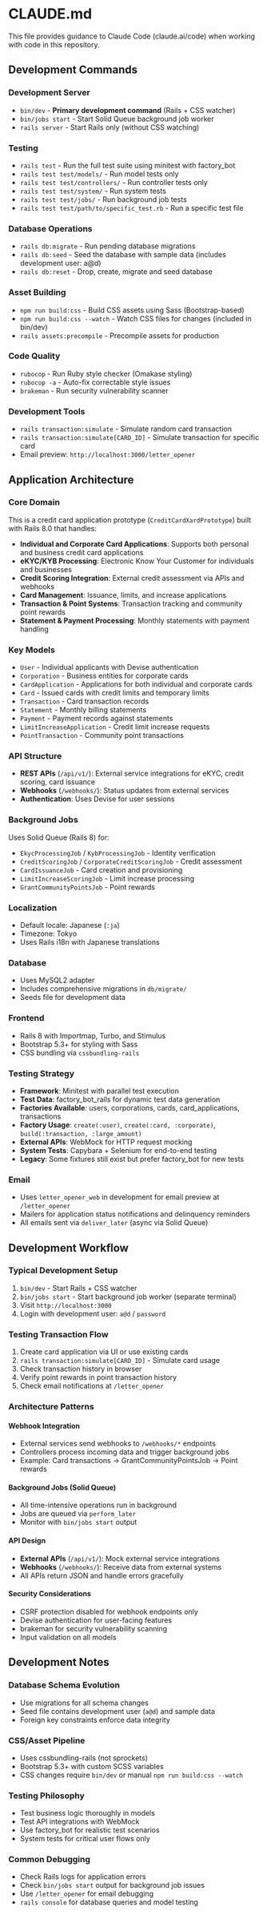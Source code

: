 # CLAUDE.md

This file provides guidance to Claude Code (claude.ai/code) when working with code in this repository.

## Development Commands

### Development Server
- `bin/dev` - **Primary development command** (Rails + CSS watcher)
- `bin/jobs start` - Start Solid Queue background job worker
- `rails server` - Start Rails only (without CSS watching)

### Testing
- `rails test` - Run the full test suite using minitest with factory_bot
- `rails test test/models/` - Run model tests only
- `rails test test/controllers/` - Run controller tests only  
- `rails test test/system/` - Run system tests
- `rails test test/jobs/` - Run background job tests
- `rails test test/path/to/specific_test.rb` - Run a specific test file

### Database Operations
- `rails db:migrate` - Run pending database migrations
- `rails db:seed` - Seed the database with sample data (includes development user: a@d)
- `rails db:reset` - Drop, create, migrate and seed database

### Asset Building
- `npm run build:css` - Build CSS assets using Sass (Bootstrap-based)
- `npm run build:css --watch` - Watch CSS files for changes (included in bin/dev)
- `rails assets:precompile` - Precompile assets for production

### Code Quality
- `rubocop` - Run Ruby style checker (Omakase styling)
- `rubocop -a` - Auto-fix correctable style issues
- `brakeman` - Run security vulnerability scanner

### Development Tools
- `rails transaction:simulate` - Simulate random card transaction
- `rails transaction:simulate[CARD_ID]` - Simulate transaction for specific card
- Email preview: `http://localhost:3000/letter_opener`

## Application Architecture

### Core Domain
This is a credit card application prototype (`CreditCardXardPrototype`) built with Rails 8.0 that handles:

- **Individual and Corporate Card Applications**: Supports both personal and business credit card applications
- **eKYC/KYB Processing**: Electronic Know Your Customer for individuals and businesses  
- **Credit Scoring Integration**: External credit assessment via APIs and webhooks
- **Card Management**: Issuance, limits, and increase applications
- **Transaction & Point Systems**: Transaction tracking and community point rewards
- **Statement & Payment Processing**: Monthly statements with payment handling

### Key Models
- `User` - Individual applicants with Devise authentication
- `Corporation` - Business entities for corporate cards
- `CardApplication` - Applications for both individual and corporate cards
- `Card` - Issued cards with credit limits and temporary limits
- `Transaction` - Card transaction records
- `Statement` - Monthly billing statements
- `Payment` - Payment records against statements
- `LimitIncreaseApplication` - Credit limit increase requests
- `PointTransaction` - Community point transactions

### API Structure
- **REST APIs** (`/api/v1/`): External service integrations for eKYC, credit scoring, card issuance
- **Webhooks** (`/webhooks/`): Status updates from external services
- **Authentication**: Uses Devise for user sessions

### Background Jobs
Uses Solid Queue (Rails 8) for:
- `EkycProcessingJob` / `KybProcessingJob` - Identity verification
- `CreditScoringJob` / `CorporateCreditScoringJob` - Credit assessment  
- `CardIssuanceJob` - Card creation and provisioning
- `LimitIncreaseScoringJob` - Limit increase processing
- `GrantCommunityPointsJob` - Point rewards

### Localization
- Default locale: Japanese (`:ja`)
- Timezone: Tokyo
- Uses Rails i18n with Japanese translations

### Database
- Uses MySQL2 adapter
- Includes comprehensive migrations in `db/migrate/`
- Seeds file for development data

### Frontend
- Rails 8 with Importmap, Turbo, and Stimulus
- Bootstrap 5.3+ for styling with Sass
- CSS bundling via `cssbundling-rails`

### Testing Strategy
- **Framework**: Minitest with parallel test execution
- **Test Data**: factory_bot_rails for dynamic test data generation
- **Factories Available**: users, corporations, cards, card_applications, transactions
- **Factory Usage**: `create(:user)`, `create(:card, :corporate)`, `build(:transaction, :large_amount)`
- **External APIs**: WebMock for HTTP request mocking
- **System Tests**: Capybara + Selenium for end-to-end testing
- **Legacy**: Some fixtures still exist but prefer factory_bot for new tests

### Email
- Uses `letter_opener_web` in development for email preview at `/letter_opener`
- Mailers for application status notifications and delinquency reminders
- All emails sent via `deliver_later` (async via Solid Queue)

## Development Workflow

### Typical Development Setup
1. `bin/dev` - Start Rails + CSS watcher
2. `bin/jobs start` - Start background job worker (separate terminal)
3. Visit `http://localhost:3000`
4. Login with development user: `a@d` / `password`

### Testing Transaction Flow
1. Create card application via UI or use existing cards
2. `rails transaction:simulate[CARD_ID]` - Simulate card usage
3. Check transaction history in browser
4. Verify point rewards in point transaction history
5. Check email notifications at `/letter_opener`

### Architecture Patterns

#### Webhook Integration
- External services send webhooks to `/webhooks/*` endpoints
- Controllers process incoming data and trigger background jobs
- Example: Card transactions → GrantCommunityPointsJob → Point rewards

#### Background Jobs (Solid Queue)
- All time-intensive operations run in background
- Jobs are queued via `perform_later`
- Monitor with `bin/jobs start` output

#### API Design
- **External APIs** (`/api/v1/`): Mock external service integrations
- **Webhooks** (`/webhooks/`): Receive data from external systems
- All APIs return JSON and handle errors gracefully

#### Security Considerations
- CSRF protection disabled for webhook endpoints only
- Devise authentication for user-facing features
- brakeman for security vulnerability scanning
- Input validation on all models

## Development Notes

### Database Schema Evolution
- Use migrations for all schema changes
- Seed file contains development user (`a@d`) and sample data
- Foreign key constraints enforce data integrity

### CSS/Asset Pipeline
- Uses cssbundling-rails (not sprockets)
- Bootstrap 5.3+ with custom SCSS variables
- CSS changes require `bin/dev` or manual `npm run build:css --watch`

### Testing Philosophy
- Test business logic thoroughly in models
- Test API integrations with WebMock
- Use factory_bot for realistic test scenarios
- System tests for critical user flows only

### Common Debugging
- Check Rails logs for application errors
- Check `bin/jobs start` output for background job issues
- Use `/letter_opener` for email debugging
- `rails console` for database queries and model testing
